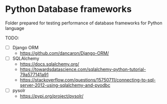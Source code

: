 # Python Database frameworks
Folder prepared for testing performance of database frameworks for Python language

TODO:
- [ ] Django ORM
  - https://github.com/dancaron/Django-ORM/
- [ ] SQLAlchemy
  - https://docs.sqlalchemy.org/
  - https://towardsdatascience.com/sqlalchemy-python-tutorial-79a577141a91
  - https://stackoverflow.com/questions/15750711/connecting-to-sql-server-2012-using-sqlalchemy-and-pyodbc
- [ ] pysolr
  - https://pypi.org/project/pysolr/
